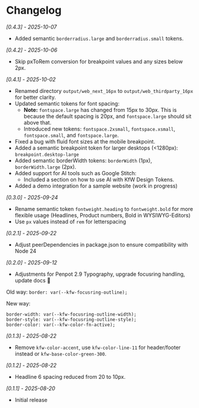 # Changelog

_[0.4.3] - 2025-10-07_

- Added semantic `borderradius.large` and `borderradius.small` tokens.

_[0.4.2] - 2025-10-06_

- Skip pxToRem conversion for breakpoint values and any sizes below 2px.

_[0.4.1] - 2025-10-02_

- Renamed directory `output/web_next_16px` to `output/web_thirdparty_16px` for better clarity.
- Updated semantic tokens for font spacing:
  * **Note:** `fontspace.large` has changed from 15px to 30px. This is because the default spacing is 20px, and `fontspace.large` should sit above that.
  * Introduced new tokens: `fontspace.2xsmall`, `fontspace.xsmall`, `fontspace.small`, and `fontspace.large`.
- Fixed a bug with fluid font sizes at the mobile breakpoint.
- Added a semantic breakpoint token for larger desktops (<1280px): `breakpoint.desktop-large`
- Added semantic borderWidth tokens: `borderWidth` (1px), `borderWidth.large` (2px).
- Added support for AI tools such as Google Stitch:
  * Included a section on how to use AI with KfW Design Tokens.
- Added a demo integration for a sample website (work in progress)

_[0.3.0] - 2025-09-24_

- Rename semantic token `fontweight.heading` to `fontweight.bold` for more flexible usage (Headlines, Product numbers, Bold in WYSIWYG-Editors)
- Use `px` values instead of `rem` for letterspacing

_[0.2.1] - 2025-09-22_

- Adjust peerDependencies in package.json to ensure compatibility with Node 24

_[0.2.0] - 2025-09-12_

- Adjustments for Penpot 2.9 Typography, upgrade focusring handling, update docs 📑

Old way:
`border: var(--kfw-focusring-outline);`

New way:

```
border-width: var(--kfw-focusring-outline-width);
border-style: var(--kfw-focusring-outline-style);
border-color: var(--kfw-color-fn-active);
```

_[0.1.3] - 2025-08-22_

- Remove `kfw-color-accent`, use `kfw-color-line-11` for header/footer instead or `kfw-base-color-green-300`.

_[0.1.2] - 2025-08-22_

- Headline 6 spacing reduced from 20 to 10px.

_[0.1.1] - 2025-08-20_

- Initial release
